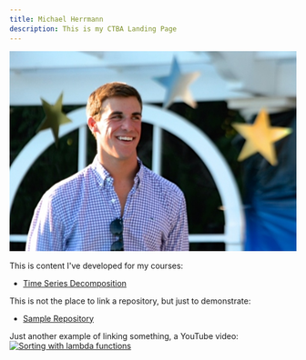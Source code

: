 ```yaml
---
title: Michael Herrmann
description: This is my CTBA Landing Page
---
```


![My Picture](/pics/IMG_4038.jpg)

This is content I've developed for my courses:

- [Time Series Decomposition](/timeseries/index.md)

This is not the place to link a repository, but just to demonstrate:
- [Sample Repository](https://github.com/mrherrmann84/sample)

Just another example of linking something, a YouTube video:
[![Sorting with lambda functions](https://img.youtube.com/vi/UmUiu59e17G/0.jpg)](http://www.youtube.com/watch?v=UmUiu59e17Q)
